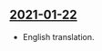 ## [2021-01-22](https://github.com/faktaoklimatu/graphics/blob/68cd29141bc4823f2c8b370acb29effb896df8e7/data-visualization/emissions/world/emission-pathways-paris/en-emission-pathways-paris.ai)

- English translation.

